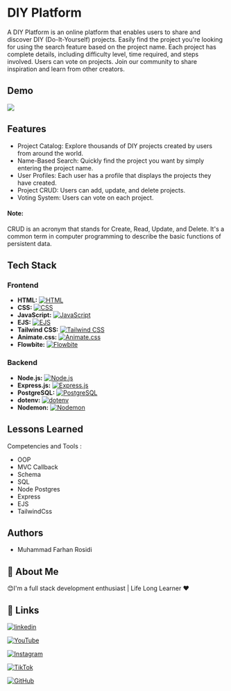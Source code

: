# DIY Platform

A DIY Platform is an online platform that enables users to share and discover DIY (Do-It-Yourself) projects. Easily find the project you're looking for using the search feature based on the project name. Each project has complete details, including difficulty level, time required, and steps involved. Users can vote on projects. Join our community to share inspiration and learn from other creators.

## Demo

[![](demo-diy-platform.gif)](https://youtu.be/7n7mmfkra-Q)

## Features

- Project Catalog: Explore thousands of DIY projects created by users from around the world.
- Name-Based Search: Quickly find the project you want by simply entering the project name.
- User Profiles: Each user has a profile that displays the projects they have created.
- Project CRUD: Users can add, update, and delete projects.
- Voting System: Users can vote on each project.

#### Note:

CRUD is an acronym that stands for Create, Read, Update, and Delete. It's a common term in computer programming to describe the basic functions of persistent data.

## Tech Stack

### Frontend

- **HTML:** [![HTML](https://img.shields.io/badge/HTML-FF0000?style=for-the-badge&logo=html5&logoColor=white)](https://developer.mozilla.org/en-US/docs/Web/HTML)
- **CSS:** [![CSS](https://img.shields.io/badge/CSS-1572B6?style=for-the-badge&logo=css3&logoColor=white)](https://developer.mozilla.org/en-US/docs/Web/CSS)
- **JavaScript:** [![JavaScript](https://img.shields.io/badge/JavaScript-F7DF1E?style=for-the-badge&logo=javascript&logoColor=black)](https://developer.mozilla.org/en-US/docs/Web/JavaScript)
- **EJS:** [![EJS](https://img.shields.io/badge/EJS-a9a9a9?style=for-the-badge&logo=ejs&logoColor=black)](https://ejs.co/)
- **Tailwind CSS:** [![Tailwind CSS](https://img.shields.io/badge/TailwindCSS-38BDF8?style=for-the-badge&logo=tailwindcss&logoColor=white)](https://tailwindcss.com/)
- **Animate.css:** [![Animate.css](https://img.shields.io/badge/Animate.css-2869FF?style=for-the-badge&logo=animate-css&logoColor=white)](https://animate.style/)
- **Flowbite:** [![Flowbite](https://flowbite.com/docs/images/logo.svg)](https://flowbite.com/)

### Backend

- **Node.js:** [![Node.js](https://img.shields.io/badge/Node.js-43B98B?style=for-the-badge&logo=node.js&logoColor=white)](https://nodejs.org/en)
- **Express.js:** [![Express.js](https://img.shields.io/badge/Express.js-404D59?style=for-the-badge&logo=express&logoColor=white)](https://expressjs.com/)
- **PostgreSQL:** [![PostgreSQL](https://img.shields.io/badge/PostgreSQL-336791?style=for-the-badge&logo=postgresql&logoColor=white)](https://www.postgresql.org/)
- **dotenv:** [![dotenv](https://img.shields.io/badge/dotenv-9cf8d3?style=for-the-badge&logo=dotenv&logoColor=black)](https://www.dotenv.org/)
- **Nodemon:** [![Nodemon](https://img.shields.io/badge/nodemon-2c79fb?style=for-the-badge&logo=nodemon&logoColor=white)](https://nodemon.io/)

## Lessons Learned

Competencies and Tools :

- OOP
- MVC Callback
- Schema
- SQL
- Node Postgres
- Express
- EJS
- TailwindCss

## Authors

- Muhammad Farhan Rosidi

## 🚀 About Me

😊I'm a full stack development enthusiast | Life Long Learner ❤️

## 🔗 Links

[![linkedin](https://img.shields.io/badge/linkedin-0A66C2?style=for-the-badge&logo=linkedin&logoColor=white)](https://www.linkedin.com/in/mfarhanrosidi/)

[![YouTube](https://img.shields.io/badge/YouTube-FF0000?style=for-the-badge&logo=youtube&logoColor=white)](https://www.youtube.com/c/MuhammadFarhanRosidi/)

[![Instagram](https://img.shields.io/badge/Instagram-E4405F?style=for-the-badge&logo=instagram&logoColor=white)](https://www.instagram.com/muhfarhanrosidi/)

[![TikTok](https://img.shields.io/badge/TikTok-000000?style=for-the-badge&logo=tiktok&logoColor=white)](https://www.tiktok.com/@farhokk/)

[![GitHub](https://img.shields.io/badge/GitHub-100000?style=for-the-badge&logo=github&logoColor=white)](https://github.com/MuhammadFarhanRosidi/)
